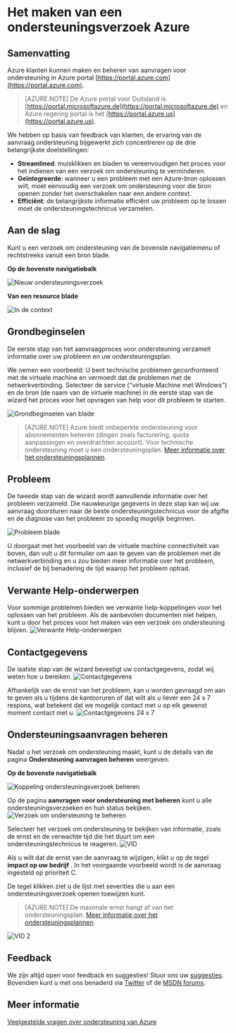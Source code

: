 <properties
     pageTitle="Het maken van een ondersteuningsverzoek Azure | Microsoft Azure"
     description="Het maken van een ondersteuningsverzoek Azure."
     services="Azure Supportability"
     documentationCenter=""
     authors="ganganarayanan"
     manager="scotthit"
     editor=""/>

<tags
     ms.service="azure-supportability"
     ms.workload="na"
     ms.tgt_pltfrm="na"
     ms.devlang="na"
     ms.topic="article"
     ms.date="10/25/2016"
     ms.author="gangan"/>

# <a name="how-to-create-an-azure-support-request"></a>Het maken van een ondersteuningsverzoek Azure

## <a name="summary"></a>Samenvatting
Azure klanten kunnen maken en beheren van aanvragen voor ondersteuning in Azure portal [https://portal.azure.com](https://portal.azure.com).
>[AZURE.NOTE] De Azure portal voor Duitsland is [https://portal.microsoftazure.de](https://portal.microsoftazure.de) en Azure regering portal is het [https://portal.azure.us](https://portal.azure.us).

We hebben op basis van feedback van klanten, de ervaring van de aanvraag ondersteuning bijgewerkt zich concentreren op de drie belangrijkste doelstellingen:

- **Streamlined**: muisklikken en bladen te vereenvoudigen het proces voor het indienen van een verzoek om ondersteuning te verminderen.
- **Geïntegreerde**: wanneer u een probleem met een Azure-bron oplossen wilt, moet eenvoudig een verzoek om ondersteuning voor die bron openen zonder het overschakelen naar een andere context.
- **Efficiënt**: de belangrijkste informatie efficiënt uw probleem op te lossen moet de ondersteuningstechnicus verzamelen.

## <a name="getting-started"></a>Aan de slag
Kunt u een verzoek om ondersteuning van de bovenste navigatiemenu of rechtstreeks vanuit een bron blade.

**Op de bovenste navigatiebalk**

![Nieuw ondersteuningsverzoek](./media/how-to-create-azure-support-request/NewSupportRequest.png)

**Van een resource blade**

![In de context](./media/how-to-create-azure-support-request/Incontext.png)

## <a name="basics"></a>Grondbeginselen
De eerste stap van het aanvraagproces voor ondersteuning verzamelt informatie over uw probleem en uw ondersteuningsplan.

We nemen een voorbeeld: U bent technische problemen geconfronteerd met de virtuele machine en vermoedt dat de problemen met de netwerkverbinding.
Selecteer de service ("virtuele Machine met Windows") en de bron (de naam van de virtuele machine) in de eerste stap van de wizard het proces voor het opvragen van help voor dit probleem te starten.

![Grondbeginselen van blade](./media/how-to-create-azure-support-request/Basics.png)

>[AZURE.NOTE] Azure biedt onbeperkte ondersteuning voor abonnementen beheren (dingen zoals facturering, quota aanpassingen en overdrachten account). Voor technische ondersteuning moet u een ondersteuningsplan. [Meer informatie over het ondersteuningsplannen](https://azure.microsoft.com/support/plans).

## <a name="problem"></a>Probleem
De tweede stap van de wizard wordt aanvullende informatie over het probleem verzameld. Die nauwkeurige gegevens in deze stap kan wij uw aanvraag doorsturen naar de beste ondersteuningstechnicus voor de afgifte en de diagnose van het probleem zo spoedig mogelijk beginnen.

![Probleem blade](./media/how-to-create-azure-support-request/Problem.png)

U doorgaat met het voorbeeld van de virtuele machine connectiviteit van boven, dan vult u dit formulier om aan te geven van de problemen met de netwerkverbinding en u zou bieden meer informatie over het probleem, inclusief de bij benadering de tijd waarop het probleem optrad.

## <a name="related-help"></a>Verwante Help-onderwerpen
Voor sommige problemen bieden we verwante help-koppelingen voor het oplossen van het probleem. Als de aanbevolen documenten niet helpen, kunt u door het proces voor het maken van een verzoek om ondersteuning blijven.
![Verwante Help-onderwerpen](./media/how-to-create-azure-support-request/RelatedHelp.png)

## <a name="contact-information"></a>Contactgegevens
De laatste stap van de wizard bevestigt uw contactgegevens, zodat wij weten hoe u bereiken.
![Contactgegevens](./media/how-to-create-azure-support-request/ContactInformation.png)

Afhankelijk van de ernst van het probleem, kan u worden gevraagd om aan te geven als u tijdens de kantooruren of dat wilt als u liever een 24 x 7 respons, wat betekent dat we mogelijk contact met u op elk gewenst moment contact met u.
![Contactgegevens 24 x 7](./media/how-to-create-azure-support-request/ContactInformation-2.png)

## <a name="manage-support-requests"></a>Ondersteuningsaanvragen beheren
Nadat u het verzoek om ondersteuning maakt, kunt u de details van de pagina **Ondersteuning aanvragen beheren** weergeven.

**Op de bovenste navigatiebalk**

![Koppeling ondersteuningsverzoek beheren](./media/how-to-create-azure-support-request/ManageSupportRequest-link.png)

Op de pagina **aanvragen voor ondersteuning met beheren** kunt u alle ondersteuningsverzoeken en hun status bekijken.
![Verzoek om ondersteuning te beheren](./media/how-to-create-azure-support-request/ManageSupportRequest.png)

Selecteer het verzoek om ondersteuning te bekijken van informatie, zoals de ernst en de verwachte tijd die het duurt om een ondersteuningstechnicus te reageren.
![VID](./media/how-to-create-azure-support-request/VID.png)

Als u wilt dat de ernst van de aanvraag te wijzigen, klikt u op de tegel **impact op uw bedrijf** . In het voorgaande voorbeeld wordt is de aanvraag ingesteld op prioriteit C.

De tegel klikken ziet u de lijst met severities die u aan een ondersteuningsverzoek openen toewijzen kunt.

>[AZURE.NOTE] De maximale ernst hangt af van het ondersteuningsplan. [Meer informatie over het ondersteuningsplannen](https://azure.microsoft.com/support/plans).

![VID 2](./media/how-to-create-azure-support-request/VID-2.png)

## <a name="feedback"></a>Feedback
We zijn altijd open voor feedback en suggesties! Stuur ons uw [suggesties](https://feedback.azure.com/forums/266794-support-feedback). Bovendien kunt u met ons benaderd via [Twitter](https://twitter.com/azuresupport) of de [MSDN forums](https://social.msdn.microsoft.com/Forums/azure).

## <a name="learn-more"></a>Meer informatie
[Veelgestelde vragen over ondersteuning van Azure](https://azure.microsoft.com/support/faq)
